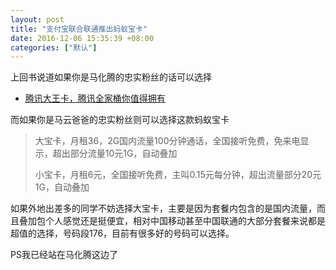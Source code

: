 ```yaml
---
layout: post
title: "支付宝联合联通推出蚂蚁宝卡"
date: 2016-12-06 15:35:39 +08:00
categories: ["默认"]
---
```


<p>上回书说道如果你是马化腾的忠实粉丝的话可以选择</p>
<ul>
    <li><a href="https://www.imsun.pw/card-king-of-tencent-tencent-bucket-you-deserve.html" target="_blank" rel="noopener">腾讯大王卡，腾讯全家桶你值得拥有</a></li>
</ul>
<p>而如果你是马云爸爸的忠实粉丝则可以选择这款蚂蚁宝卡</p>
<blockquote>大宝卡，月租36，2G国内流量100分钟通话，全国接听免费，免来电显示，超出部分流量10元1G，自动叠加

小宝卡，月租6元，全国接听免费，主叫0.15元每分钟，超出流量部分20元1G，自动叠加</blockquote>
<p>如果外地出差多的同学不妨选择大宝卡，主要是因为套餐内包含的是国内流量，而且叠加包个人感觉还是挺便宜，相对中国移动甚至中国联通的大部分套餐来说都是超值的选择，号码段176，目前有很多好的号码可以选择。</p>
<p>PS我已经站在马化腾这边了</p>